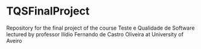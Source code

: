 # TQSFinalProject
Repository for the final project of the course Teste e Qualidade de Software lectured by professor Ilídio Fernando de Castro Oliveira at University of Aveiro

